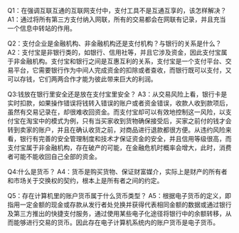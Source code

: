 
Q1：在强调互联互通的互联网支付中，支付工具不是互通互享的，该怎样解决？
A1：通过将所有第三方支付纳入网联，所有的交易都会在网联有记录，并且充当一个信息中转站的作用。

Q2：支付企业是金融机构、非金融机构还是支付机构？与银行的关系是什么？
A2：支付宝是非银行类的，如银行、信用社等，并且它涉及资金，因此支付宝属于非金融机构。支付宝和银行之间是互惠互利的关系，支付宝是一个支付平台、交易平台，它需要银行作为中间人完成资金的扣除或者查收，而银行既可以支付，又可以存钱，它们两两合作才能为彼此带来巨大的利润。

Q3:钱放在银行里安全还是放在支付宝里安全？
A3：从交易风险上看，银行卡是实时扣款，如果操作错误将钱转入错误的账户或者资金错误，收款人收到款项后，虽然有交易记录在，却很难收回资金。而支付宝却可以有效地控制这一风险，以支付宝在淘宝中的模式为例，只有当买家收到货物确保接受后，买家之前付的钱才会转到卖家的账户，并且在确认收货之前，对商品进行退款都很方便。从违约风险来看，银行有完善的安全管理制度和技术才保证资金的安全，并且信用等级很高，而支付宝属于非金融机构，存在破产的可能，在金融危机时概率会增大，此时，消费者可能不能收回自己全部的资金。

Q4:什么是货币？
A4：货币是购买货物、保证财富媒介，实际上是财产的所有者和市场关于交换权的契约，根本上是所有者之间的约定。

Q5：存在计算机里的账户货币属于什么货币类型？
A5：根据电子货币的定义，即指用一定金额的现金或存款从发行者处兑换并获得代表相同金额的数据或通过银行及第三方推出的快捷支付服务，通过使用某些电子化途径将银行中的余额转移，从而能够进行交易的货币。因此存在电子计算机系统内的账户货币是电子货币。
